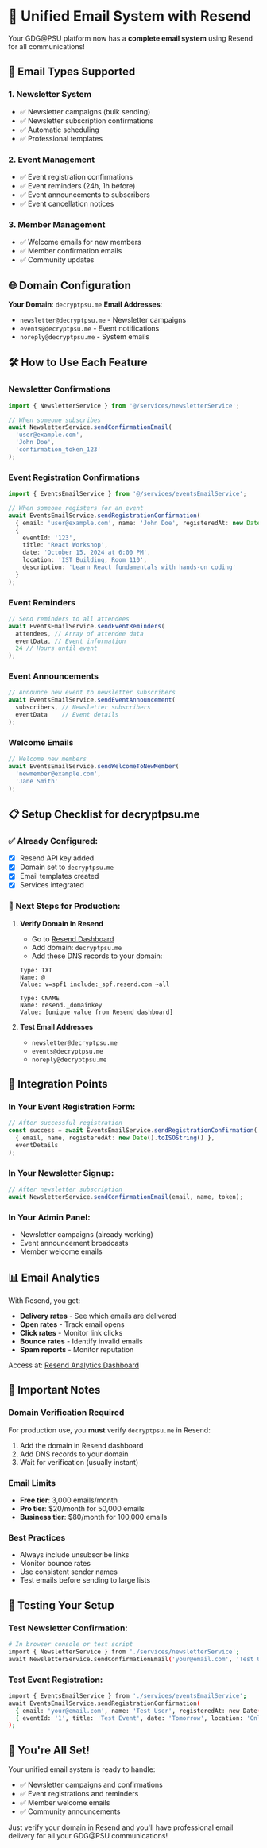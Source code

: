 # 🚀 Unified Email System with Resend

Your GDG@PSU platform now has a **complete email system** using Resend for all communications!

## 📧 Email Types Supported

### 1. **Newsletter System**
- ✅ Newsletter campaigns (bulk sending)
- ✅ Newsletter subscription confirmations
- ✅ Automatic scheduling
- ✅ Professional templates

### 2. **Event Management**
- ✅ Event registration confirmations
- ✅ Event reminders (24h, 1h before)
- ✅ Event announcements to subscribers
- ✅ Event cancellation notices

### 3. **Member Management**
- ✅ Welcome emails for new members
- ✅ Member confirmation emails
- ✅ Community updates

## 🌐 Domain Configuration

**Your Domain**: `decryptpsu.me`
**Email Addresses**:
- `newsletter@decryptpsu.me` - Newsletter campaigns
- `events@decryptpsu.me` - Event notifications
- `noreply@decryptpsu.me` - System emails

## 🛠 How to Use Each Feature

### Newsletter Confirmations
```typescript
import { NewsletterService } from '@/services/newsletterService';

// When someone subscribes
await NewsletterService.sendConfirmationEmail(
  'user@example.com',
  'John Doe', 
  'confirmation_token_123'
);
```

### Event Registration Confirmations
```typescript
import { EventsEmailService } from '@/services/eventsEmailService';

// When someone registers for an event
await EventsEmailService.sendRegistrationConfirmation(
  { email: 'user@example.com', name: 'John Doe', registeredAt: new Date().toISOString() },
  {
    eventId: '123',
    title: 'React Workshop',
    date: 'October 15, 2024 at 6:00 PM',
    location: 'IST Building, Room 110',
    description: 'Learn React fundamentals with hands-on coding'
  }
);
```

### Event Reminders
```typescript
// Send reminders to all attendees
await EventsEmailService.sendEventReminders(
  attendees, // Array of attendee data
  eventData, // Event information
  24 // Hours until event
);
```

### Event Announcements
```typescript
// Announce new event to newsletter subscribers
await EventsEmailService.sendEventAnnouncement(
  subscribers, // Newsletter subscribers
  eventData    // Event details
);
```

### Welcome Emails
```typescript
// Welcome new members
await EventsEmailService.sendWelcomeToNewMember(
  'newmember@example.com',
  'Jane Smith'
);
```

## 📋 Setup Checklist for decryptpsu.me

### ✅ Already Configured:
- [x] Resend API key added
- [x] Domain set to `decryptpsu.me`
- [x] Email templates created
- [x] Services integrated

### 🔧 Next Steps for Production:

1. **Verify Domain in Resend**
   - Go to [Resend Dashboard](https://resend.com/domains)
   - Add domain: `decryptpsu.me`
   - Add these DNS records to your domain:

   ```
   Type: TXT
   Name: @
   Value: v=spf1 include:_spf.resend.com ~all

   Type: CNAME  
   Name: resend._domainkey
   Value: [unique value from Resend dashboard]
   ```

2. **Test Email Addresses**
   - `newsletter@decryptpsu.me`
   - `events@decryptpsu.me`
   - `noreply@decryptpsu.me`

## 🎯 Integration Points

### In Your Event Registration Form:
```typescript
// After successful registration
const success = await EventsEmailService.sendRegistrationConfirmation(
  { email, name, registeredAt: new Date().toISOString() },
  eventDetails
);
```

### In Your Newsletter Signup:
```typescript
// After newsletter subscription
await NewsletterService.sendConfirmationEmail(email, name, token);
```

### In Your Admin Panel:
- Newsletter campaigns (already working)
- Event announcement broadcasts
- Member welcome emails

## 📊 Email Analytics

With Resend, you get:
- **Delivery rates** - See which emails are delivered
- **Open rates** - Track email opens
- **Click rates** - Monitor link clicks
- **Bounce rates** - Identify invalid emails
- **Spam reports** - Monitor reputation

Access at: [Resend Analytics Dashboard](https://resend.com/analytics)

## 🚨 Important Notes

### Domain Verification Required
For production use, you **must** verify `decryptpsu.me` in Resend:
1. Add the domain in Resend dashboard
2. Add DNS records to your domain
3. Wait for verification (usually instant)

### Email Limits
- **Free tier**: 3,000 emails/month
- **Pro tier**: $20/month for 50,000 emails
- **Business tier**: $80/month for 100,000 emails

### Best Practices
- Always include unsubscribe links
- Monitor bounce rates
- Use consistent sender names
- Test emails before sending to large lists

## 🧪 Testing Your Setup

### Test Newsletter Confirmation:
```bash
# In browser console or test script
import { NewsletterService } from './services/newsletterService';
await NewsletterService.sendConfirmationEmail('your@email.com', 'Test User', 'test123');
```

### Test Event Registration:
```bash
import { EventsEmailService } from './services/eventsEmailService';
await EventsEmailService.sendRegistrationConfirmation(
  { email: 'your@email.com', name: 'Test User', registeredAt: new Date().toISOString() },
  { eventId: '1', title: 'Test Event', date: 'Tomorrow', location: 'Online' }
);
```

## 🎉 You're All Set!

Your unified email system is ready to handle:
- ✅ Newsletter campaigns and confirmations
- ✅ Event registrations and reminders  
- ✅ Member welcome emails
- ✅ Community announcements

Just verify your domain in Resend and you'll have professional email delivery for all your GDG@PSU communications!